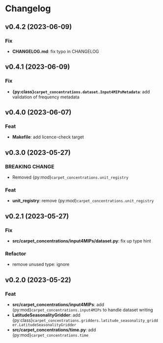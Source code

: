 # Changelog

## v0.4.2 (2023-06-09)

### Fix

- **CHANGELOG.md**: fix typo in CHANGELOG

## v0.4.1 (2023-06-09)

### Fix

- **{py:class}`carpet_concentrations.dataset.Input4MIPsMetadata`**: add validation of frequency metadata

## v0.4.0 (2023-06-07)

### Feat

- **Makefile**: add licence-check target

## v0.3.0 (2023-05-27)

### BREAKING CHANGE

- Removed {py:mod}`carpet_concentrations.unit_registry`

### Feat

- **unit_registry**: remove {py:mod}`carpet_concentrations.unit_registry`

## v0.2.1 (2023-05-27)

### Fix

- **src/carpet_concentrations/input4MIPs/dataset.py**: fix up type hint

### Refactor

- remove unused type: ignore

## v0.2.0 (2023-05-22)

### Feat

- **src/carpet_concentrations/input4MIPs**: add {py:mod}`carpet_concentrations.input4MIPs` to handle dataset writing
- **LatitudeSeasonalityGridder**: add {py:class}`carpet_concentrations.gridders.latitude_seasonality_gridder.LatitudeSeasonalityGridder`
- **src/carpet_concentrations/time.py**: add {py:mod}`carpet_concentrations.time`

